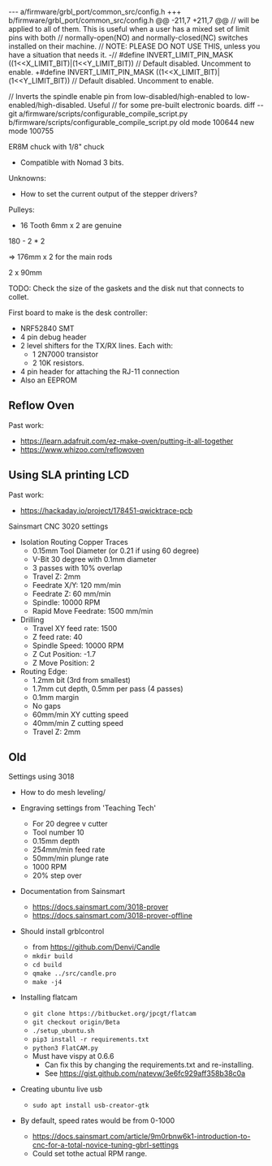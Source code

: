 

--- a/firmware/grbl_port/common_src/config.h
+++ b/firmware/grbl_port/common_src/config.h
@@ -211,7 +211,7 @@
 // will be applied to all of them. This is useful when a user has a mixed set of limit pins with both
 // normally-open(NO) and normally-closed(NC) switches installed on their machine.
 // NOTE: PLEASE DO NOT USE THIS, unless you have a situation that needs it.
-// #define INVERT_LIMIT_PIN_MASK ((1<<X_LIMIT_BIT)|(1<<Y_LIMIT_BIT)) // Default disabled. Uncomment to enable.
+#define INVERT_LIMIT_PIN_MASK ((1<<X_LIMIT_BIT)|(1<<Y_LIMIT_BIT)) // Default disabled. Uncomment to enable.
 
 // Inverts the spindle enable pin from low-disabled/high-enabled to low-enabled/high-disabled. Useful
 // for some pre-built electronic boards.
diff --git a/firmware/scripts/configurable_compile_script.py b/firmware/scripts/configurable_compile_script.py
old mode 100644
new mode 100755


ER8M chuck with 1/8" chuck
- Compatible with Nomad 3 bits.


Unknowns:
- How to set the current output of the stepper drivers?



Pulleys:
- 16 Tooth 6mm x 2 are genuine

180 - 2 * 2

=> 176mm x 2 for the main rods

2 x 90mm 


TODO: Check the size of the gaskets and the disk nut that connects to collet.


First board to make is the desk controller:
- NRF52840 SMT
- 4 pin debug header
- 2 level shifters for the TX/RX lines. Each with:
    - 1 2N7000 transistor
    - 2 10K resistors.
- 4 pin header for attaching the RJ-11 connection
- Also an EEPROM

## Reflow Oven

Past work:
- https://learn.adafruit.com/ez-make-oven/putting-it-all-together
- https://www.whizoo.com/reflowoven


## Using SLA printing LCD

Past work:
- https://hackaday.io/project/178451-qwicktrace-pcb




Sainsmart CNC 3020 settings

- Isolation Routing Copper Traces
    - 0.15mm Tool Diameter (or 0.21 if using 60 degree)
    - V-Bit 30 degree with 0.1mm diameter
    - 3 passes with 10% overlap
    - Travel Z: 2mm
    - Feedrate X/Y: 120 mm/min
    - Feedrate Z: 60 mm/min
    - Spindle: 10000 RPM
    - Rapid Move Feedrate: 1500 mm/min
- Drilling
    - Travel XY feed rate: 1500
    - Z feed rate: 40
    - Spindle Speed: 10000 RPM
    - Z Cut Position: -1.7
    - Z Move Position: 2
- Routing Edge:
    - 1.2mm bit (3rd from smallest)
    - 1.7mm cut depth, 0.5mm per pass (4 passes)
    - 0.1mm margin
    - No gaps
    - 60mm/min XY cutting speed
    - 40mm/min Z cutting speed
    - Travel Z: 2mm


## Old


Settings using 3018
- How to do mesh leveling/
- Engraving settings from 'Teaching Tech'
    - For 20 degree v cutter
    - Tool number 10
    - 0.15mm depth
    - 254mm/min feed rate
    - 50mm/min plunge rate
    - 1000 RPM
    - 20% step over

- Documentation from Sainsmart
    - https://docs.sainsmart.com/3018-prover
    - https://docs.sainsmart.com/3018-prover-offline


- Should install grblcontrol
    - from https://github.com/Denvi/Candle
    - `mkdir build`
    - `cd build`
    - `qmake ../src/candle.pro`
    - `make -j4`

- Installing flatcam
    - `git clone https://bitbucket.org/jpcgt/flatcam`
    - `git checkout origin/Beta`
    - `./setup_ubuntu.sh`
    - `pip3 install -r requirements.txt`
    - `python3 FlatCAM.py`
    - Must have vispy at 0.6.6
        - Can fix this by changing the requirements.txt and re-installing.
        - See https://gist.github.com/natevw/3e6fc929aff358b38c0a

- Creating ubuntu live usb
    - `sudo apt install usb-creator-gtk`


- By default, speed rates would be from 0-1000
    - https://docs.sainsmart.com/article/9m0rbnw6k1-introduction-to-cnc-for-a-total-novice-tuning-gbrl-settings
    - Could set tothe actual RPM range.
